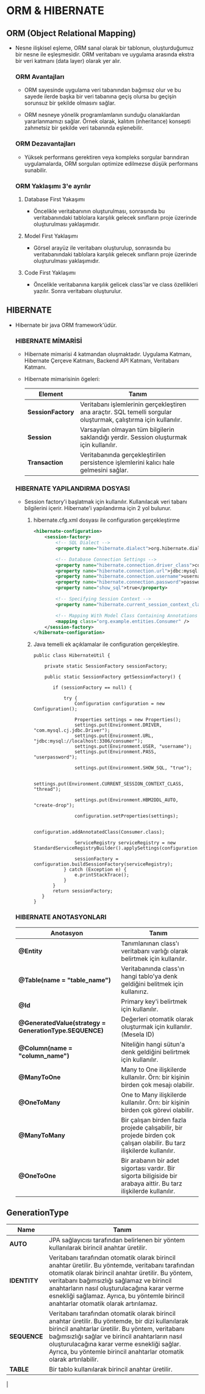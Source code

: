 # ORM & HIBERNATE

## ORM (Object Relational Mapping)

- Nesne ilişkisel eşleme, ORM sanal olarak bir tablonun, oluşturduğumuz bir nesne ile eşleşmesidir. ORM veritabanı ve uygulama arasında ekstra bir veri katmanı (data layer) olarak yer alır.

  ### ORM Avantajları

   * ORM sayesinde uygulama veri tabanından bağımsız olur ve bu sayede ilerde başka bir veri tabanına geçiş olursa bu geçişin sorunsuz bir şekilde olmasını sağlar.

   * ORM nesneye yönelik programlamlanın sunduğu olanaklardan yararlanmamızı sağlar. Örnek olarak, kalıtım (inheritance) konsepti zahmetsiz bir şekilde veri tabanında eşlenebilir.

  ### ORM Dezavantajları

    * Yüksek performans gerektiren veya kompleks sorgular barındıran uygulamalarda, ORM sorguları optimize edilmezse düşük performans sunabilir.

  ### ORM Yaklaşımı 3'e ayrılır

    1. Database First Yakaşımı
       * Öncelikle veritabanının oluşturulması, sonrasında bu veritabanındaki tablolara karşılık gelecek sınıfların proje üzerinde oluşturulması yaklaşımıdır.

    2. Model First Yaklaşımı
       * Görsel arayüz ile veritabanı oluşturulup, sonrasında bu veritabanındaki tablolara karşılık gelecek sınıfların proje üzerinde oluşturulması yaklaşımıdır.

    3. Code First Yaklaşımı
       * Öncelikle veritabanına karşılık gelicek class'lar ve class özellikleri yazılır. Sonra veritabanı oluşturulur.

## HIBERNATE

- Hibernate bir java ORM framework'üdür.

   ### HIBERNATE MİMARİSİ

    * Hibernate mimarisi 4 katmandan oluşmaktadır. Uygulama Katmanı, Hibernate Çerçeve Katmanı, Backend API Katmanı, Veritabanı Katmanı.

    * Hibernate mimarisinin ögeleri:

        | Element             | Tanım                                                                                                                 |
        |---------------------|-----------------------------------------------------------------------------------------------------------------------|
        | **SessionFactory**  | Veritabanı işlemlerinin gerçekleştiren ana araçtır. SQL temelli sorgular oluşturmak, çalıştırma için kullanılır.      |
        | **Session**         | Varsayılan olmayan tüm bilgilerin saklandığı yerdir. Session oluşturmak için kullanılır.                              |
        | **Transaction**     | Veritabanında gerçekleştirilen persistence işlemlerini kalıcı hale gelmesini sağlar.                                  |

    ### HIBERNATE YAPILANDIRMA DOSYASI

    - Session factory'i başlatmak için kullanılır. Kullanılacak veri tabanı bilgilerini içerir. Hibernate'i yapılandırma için 2 yol bulunur.

        1. hibernate.cfg.xml dosyası ile configuration gerçekleştirme

            ```xml
            <hibernate-configuration>
                <session-factory>
                    <!-- SQL Dialect -->
                    <property name="hibernate.dialect">org.hibernate.dialect.MySQLDialect</property>

                    <!-- Database Connection Settings -->
                    <property name="hibernate.connection.driver_class">com.mysql.jdbc.Driver</property>
                    <property name="hibernate.connection.url">jdbc:mysql://localhost:3306/consumer</property>
                    <property name="hibernate.connection.username">username</property>
                    <property name="hibernate.connection.password">password</property>
                    <property name="show_sql">true</property>

                    <!-- Specifying Session Context -->
                    <property name="hibernate.current_session_context_class">org.hibernate.context.internal.ThreadLocalSessionContext</property>

                    <!-- Mapping With Model Class Containing Annotations -->
                    <mapping class="org.example.entities.Consumer" />
                </session-factory>
            </hibernate-configuration>  
            ```

	    2. Java temelli ek açıklamalar ile configuration gerçekleştire.

             ```code
            public class HibernateUtil {

                 private static SessionFactory sessionFactory;

                 public static SessionFactory getSessionFactory() {

                    if (sessionFactory == null) {

                        try {
                            Configuration configuration = new Configuration();

                            Properties settings = new Properties();
                            settings.put(Environment.DRIVER, "com.mysql.cj.jdbc.Driver");
                            settings.put(Environment.URL, "jdbc:mysql://localhost:3306/consumer");
                            settings.put(Environment.USER, "username");
                            settings.put(Environment.PASS, "userpassword");

                            settings.put(Environment.SHOW_SQL, "true");

                            settings.put(Environment.CURRENT_SESSION_CONTEXT_CLASS, "thread");

                            settings.put(Environment.HBM2DDL_AUTO, "create-drop");

                            configuration.setProperties(settings);

                            configuration.addAnnotatedClass(Consumer.class);

                            ServiceRegistry serviceRegistry = new StandardServiceRegistryBuilder().applySettings(configuration.getProperties()).build();

                            sessionFactory = configuration.buildSessionFactory(serviceRegistry);
                        } catch (Exception e) {
                            e.printStackTrace();
                        }
                    }
                    return sessionFactory;
                }
            }
            ```

    ### HIBERNATE ANOTASYONLARI

    | Anotasyon                                               | Tanım                                                                                                                 |
    |---------------------------------------------------------|-----------------------------------------------------------------------------------------------------------------------|
    | **@Entity**                                             | Tanımlanınan class'ı veritabanı varlığı olarak belirtmek için kullanılır.                                             |
    | **@Table(name = "table_name")**                         | Veritabanında class'ın hangi tablo'ya denk geldiğini belitmek için kullanırız.                                        |
    | **@Id**                                                 | Primary key'i belirtmek için kullanılır.                                                                              |
    | **@GeneratedValue(strategy = GenerationType.SEQUENCE)** | Değerleri otomatik olarak oluşturmak için kullanılır. (Mesela ID)                                                     |
    | **@Column(name = "column_name")**                       | Niteliğin hangi sütun'a denk geldiğini belirtmek için kullanılır.                                                     |
    | **@ManyToOne**                                          | Many to One ilişkilerde kullanılır. Örn: bir kişinin birden çok mesajı olabilir.                                      |
    | **@OneToMany**                                          | One to Many ilişkilerde kullanılır. Örn: bir kişinin birden çok görevi olabilir.                                      |
    | **@ManyToMany**                                         | Bir çalışan birden fazla projede çalışabilir, bir projede birden çok çalışan olabilir. Bu tarz ilişkilerde kullanılır.|
    | **@OneToOne**                                           | Bir arabanın bir adet sigortası vardır. Bir sigorta biligiside bir arabaya aittir. Bu tarz ilişkilerde kullanılır.    |

## GenerationType

| Name             | Tanım                                                                                                                 |
|------------------|-----------------------------------------------------------------------------------------------------------------------|
| **AUTO**         | JPA sağlayıcısı tarafından belirlenen bir yöntem kullanılarak birincil anahtar üretilir.                              |
| **IDENTITY**     | Veritabanı tarafından otomatik olarak birincil anahtar üretilir. Bu yöntemde, veritabanı tarafından otomatik olarak birincil anahtar üretilir. Bu yöntem, veritabanı bağımsızlığı sağlamaz ve birincil anahtarların nasıl oluşturulacağına karar verme esnekliği sağlamaz. Ayrıca, bu yöntemle birincil anahtarlar otomatik olarak artırılamaz.                                                     |
| **SEQUENCE**     | Veritabanı tarafından otomatik olarak birincil anahtar üretilir. Bu yöntemde, bir dizi kullanılarak birincil anahtarlar üretilir. Bu yöntem, veritabanı bağımsızlığı sağlar ve birincil anahtarların nasıl oluşturulacağına karar verme esnekliği sağlar. Ayrıca, bu yöntemle birincil anahtarlar otomatik olarak artırılabilir.                                                     |
| **TABLE**        | Bir tablo kullanılarak birincil anahtar üretilir.                                                                     |
|
